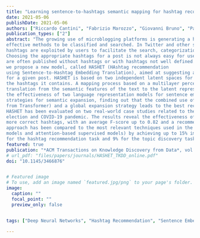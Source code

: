 ```yaml
---
title: "Learning sentence-to-hashtags semantic mapping for hashtag recommendation on microblogs"
date: 2021-05-06
publishDate: 2021-05-06
authors: ["Riccardo Cantini", "Fabrizio Marozzo", "Giovanni Bruno", "Paolo Trunfio"]
publication_types: ["2"]
abstract: "The growing use of microblogging platforms is generating a huge amount of posts that need
effective methods to be classified and searched. In Twitter and other social media platforms, 
hashtags are exploited by users to facilitate the search, categorization and spread of posts. 
Choosing the appropriate hashtags for a post is not always easy for users, and therefore posts 
are often published without hashtags or with hashtags not well defined. To deal with this issue, 
we propose a new model, called HASHET (HAshtag recommendation
using Sentence-to-Hashtag Embedding Translation), aimed at suggesting a relevant set of hashtags
for a given post. HASHET is based on two independent latent spaces for embedding the text of a post and
the hashtags it contains. A mapping process based on a multilayer perceptron is then used for learning a
translation from the semantic features of the text to the latent representation of its hashtags. We evaluated
the effectiveness of two language representation models for sentence embedding and tested different search
strategies for semantic expansion, finding out that the combined use of BERT (Bidirectional Encoder Representation
from Transformer) and a global expansion strategy leads to the best recommendation results.
HASHET has been evaluated on two real-world case studies related to the 2016 United States presidential
election and COVID-19 pandemic. The results reveal the effectiveness of HASHET in predicting one or
more correct hashtags, with an average F-score up to 0.82 and a recommendation hit-rate up to 0.92. Our
approach has been compared to the most relevant techniques used in the literature (generative models, unsupervised
models and attention-based supervised models) by achieving up to 15% improvement in F-score
for the hashtag recommendation task and 9% for the topic discovery task."
featured: true
publication: "*ACM Transactions on Knowledge Discovery from Data*, vol. 16, no. 2, pp. 1–26, Sep. 2021."
# url_pdf: "files/papers/journals/HASHET_TKDD_online.pdf"
doi: "10.1145/3466876"


# Featured image
# To use, add an image named `featured.jpg/png` to your page's folder. 
image:
  caption: ""
  focal_point: ""
  preview_only: false


tags: ["Deep Neural Networks", "Hashtag Recommendation", "Sentence Embedding", "Word Embedding", "Social Media"]

---
```

